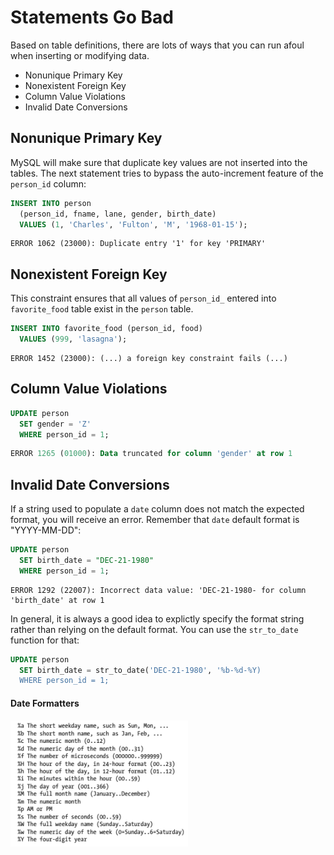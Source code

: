 # Statements Go Bad

Based on table definitions, there are lots of ways that you can run afoul when inserting or modifying data.

* Nonunique Primary Key
* Nonexistent Foreign Key
* Column Value Violations
* Invalid Date Conversions

## Nonunique Primary Key

MySQL will make sure that duplicate key values are not inserted into the tables. The next statement tries to bypass the auto-increment feature of the `person_id` column:

```sql
INSERT INTO person
  (person_id, fname, lane, gender, birth_date)
  VALUES (1, 'Charles', 'Fulton', 'M', '1968-01-15');
```

```
ERROR 1062 (23000): Duplicate entry '1' for key 'PRIMARY'
```

## Nonexistent Foreign Key

This constraint ensures that all values of `person_id_` entered into `favorite_food` table exist in the `person` table.

```sql
INSERT INTO favorite_food (person_id, food)
  VALUES (999, 'lasagna');
```

```
ERROR 1452 (23000): (...) a foreign key constraint fails (...)
```

## Column Value Violations

```sql
UPDATE person
  SET gender = 'Z'
  WHERE person_id = 1;
```

```sql
ERROR 1265 (01000): Data truncated for column 'gender' at row 1
```

## Invalid Date Conversions

If a string used to populate a `date` column does not match the expected format, you will receive an error. Remember that `date` default format is "YYYY-MM-DD":

```sql
UPDATE person
  SET birth_date = "DEC-21-1980"
  WHERE person_id = 1;
```

```
ERROR 1292 (22007): Incorrect data value: 'DEC-21-1980- for column 'birth_date' at row 1
```

In general, it is always a good idea to explictly specify the format string rather than relying on the default format. You can use the `str_to_date` function for that:

```sql
UPDATE person
  SET birth_date = str_to_date('DEC-21-1980', '%b-%d-%Y)
  WHERE person_id = 1;
```

#### Date Formatters

![str to date formatters](./str_to_date.png)
